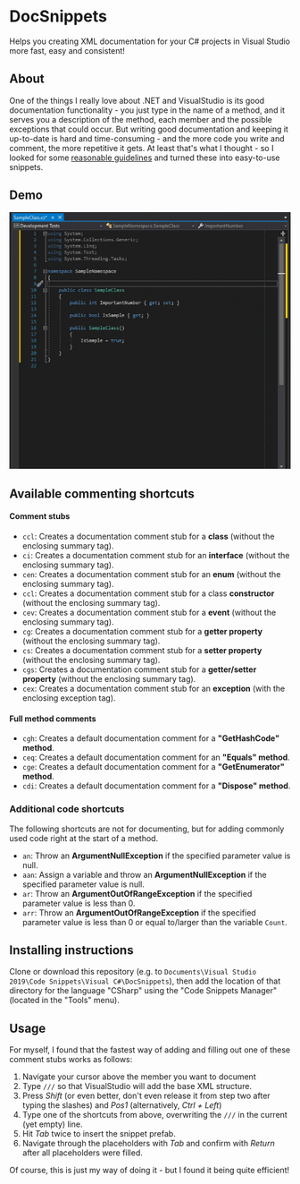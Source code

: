 # DocSnippets
Helps you creating XML documentation for your C# projects in Visual Studio more fast, easy and consistent!

## About
One of the things I really love about .NET and VisualStudio is its good documentation functionality - you just type in the name of a method, and it serves you a description of the method, each member and the possible exceptions that could occur. But writing good documentation and keeping it up-to-date is hard and time-consuming - and the more code you write and comment, the more repetitive it gets. At least that's what I thought - so I looked for some [reasonable guidelines](https://weblogs.asp.net/dixin/csharp-coding-guidelines-6-documentation) and turned these into easy-to-use snippets. 

## Demo
![Demonstration video](./media/screencast.gif "Demonstration video")

## Available commenting shortcuts
#### Comment stubs
- ```ccl```: Creates a documentation comment stub for a **class** (without the enclosing summary tag).
- ```ci```: Creates a documentation comment stub for an **interface** (without the enclosing summary tag).
- ```cen```: Creates a documentation comment stub for an **enum** (without the enclosing summary tag).
- ```ccl```: Creates a documentation comment stub for a class **constructor** (without the enclosing summary tag).
- ```cev```: Creates a documentation comment stub for a **event** (without the enclosing summary tag).
- ```cg```: Creates a documentation comment stub for a **getter property** (without the enclosing summary tag).
- ```cs```: Creates a documentation comment stub for a **setter property** (without the enclosing summary tag).
- ```cgs```: Creates a documentation comment stub for a **getter/setter property** (without the enclosing summary tag).
- ```cex```: Creates a documentation comment stub for an **exception** (with the enclosing exception tag).
#### Full method comments
- ```cgh```: Creates a default documentation comment for a **"GetHashCode" method**.
- ```ceq```: Creates a default documentation comment for an **"Equals" method**.
- ```cge```: Creates a default documentation comment for a **"GetEnumerator" method**.
- ```cdi```: Creates a default documentation comment for a **"Dispose" method**.

### Additional code shortcuts
The following shortcuts are not for documenting, but for adding commonly used code right at the start of a method.
- ```an```: Throw an **ArgumentNullException** if the specified parameter value is null.
- ```aan```: Assign a variable and throw an **ArgumentNullException** if the specified parameter value is null.
- ```ar```: Throw an **ArgumentOutOfRangeException** if the specified parameter value is less than 0.
- ```arr```: Throw an **ArgumentOutOfRangeException** if the specified parameter value is less than 0 or equal to/larger than the variable ```Count```.

## Installing instructions
Clone or download this repository (e.g. to ```Documents\Visual Studio 2019\Code Snippets\Visual C#\DocSnippets```), then add the location of that directory for the language "CSharp" using the "Code Snippets Manager" (located in the "Tools" menu).

## Usage
For myself, I found that the fastest way of adding and filling out one of these comment stubs works as follows:
1. Navigate your cursor above the member you want to document 
2. Type ```///``` so that VisualStudio will add the base XML structure.
3. Press _Shift_ (or even better, don't even release it from step two after typing the slashes) and _Pos1_ (alternatively, _Ctrl + Left_)
4. Type one of the shortcuts from above, overwriting the ```///``` in the current (yet empty) line.
5. Hit _Tab_ twice to insert the snippet prefab.
6. Navigate through the placeholders with _Tab_ and confirm with _Return_ after all placeholders were filled.

Of course, this is just my way of doing it - but I found it being quite efficient!
